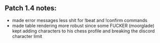 ## Patch 1.4 notes:
- made error messages less shit for !beat and !confirm commands
- made table rendering more robust since some FUCKER (moorglade) kept adding characters to his chess profile and breaking the discord character limit
